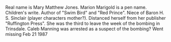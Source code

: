 Real name is Mary Matthew Jones. Marion Marigold is a pen name.
Children's write. Author of "Swim Bird" and "Red Prince". Niece of Baron H. S. Sinclair (player characters mother?).
Distanced herself from her publisher "Ruffington Press". She was the third to leave the week of the bombing in Trinsdale.
Caleb Manning was arrested as a suspect of the bombing?
Went missing Feb 21 1987
